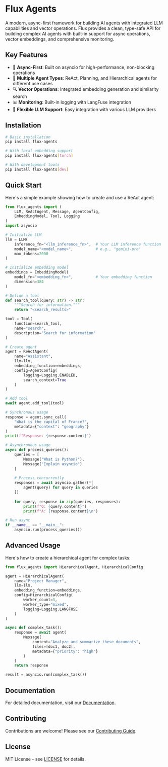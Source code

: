# Flux Agents

A modern, async-first framework for building AI agents with integrated LLM capabilities and vector operations. Flux provides a clean, type-safe API for building complex AI agents with built-in support for async operations, vector embeddings, and comprehensive monitoring.

## Key Features

- 🚀 **Async-First**: Built on asyncio for high-performance, non-blocking operations
- 🤖 **Multiple Agent Types**: ReAct, Planning, and Hierarchical agents for different use cases
- 🔍 **Vector Operations**: Integrated embedding generation and similarity search
- 📊 **Monitoring**: Built-in logging with LangFuse integration
- 🔄 **Flexible LLM Support**: Easy integration with various LLM providers

## Installation

```bash
# Basic installation
pip install flux-agents

# With local embedding support
pip install flux-agents[torch]

# With development tools
pip install flux-agents[dev]
```

## Quick Start

Here's a simple example showing how to create and use a ReAct agent:

```python
from flux_agents import (
    LLM, ReActAgent, Message, AgentConfig,
    EmbeddingModel, Tool, Logging
)
import asyncio

# Initialize LLM
llm = LLM(
    inference_fn="<llm_inference_fn>",  # Your LLM inference function
    model_name="<model_name>",          # e.g., "gemini-pro"
    max_tokens=2000
)

# Initialize embedding model
embeddings = EmbeddingModel(
    model_fn="<embedding_fn>",          # Your embedding function
    dimension=384
)

# Define a tool
def search_tool(query: str) -> str:
    """Search for information."""
    return "<search_results>"

tool = Tool(
    function=search_tool,
    name="search",
    description="Search for information"
)

# Create agent
agent = ReActAgent(
    name="Assistant",
    llm=llm,
    embedding_function=embeddings,
    config=AgentConfig(
        logging=Logging.ENABLED,
        search_context=True
    )
)

# Add tool
await agent.add_tool(tool)

# Synchronous usage
response = agent.sync_call(
    "What is the capital of France?",
    metadata={"context": "geography"}
)
print(f"Response: {response.content}")

# Asynchronous usage
async def process_queries():
    queries = [
        Message("What is Python?"),
        Message("Explain asyncio")
    ]
    
    # Process concurrently
    responses = await asyncio.gather(*[
        agent(query) for query in queries
    ])
    
    for query, response in zip(queries, responses):
        print(f"Q: {query.content}")
        print(f"A: {response.content}\n")

# Run async
if __name__ == "__main__":
    asyncio.run(process_queries())
```

## Advanced Usage

Here's how to create a hierarchical agent for complex tasks:

```python
from flux_agents import HierarchicalAgent, HierarchicalConfig

agent = HierarchicalAgent(
    name="Project Manager",
    llm=llm,
    embedding_function=embeddings,
    config=HierarchicalConfig(
        worker_count=3,
        worker_type="mixed",
        logging=Logging.LANGFUSE
    )
)

async def complex_task():
    response = await agent(
        Message(
            content="Analyze and summarize these documents",
            files=[doc1, doc2],
            metadata={"priority": "high"}
        )
    )
    return response

result = asyncio.run(complex_task())
```

## Documentation

For detailed documentation, visit our [Documentation](https://tiger1def.github.io/Flux/).

## Contributing

Contributions are welcome! Please see our [Contributing Guide](CONTRIBUTING.md).

## License

MIT License - see [LICENSE](LICENSE) for details.